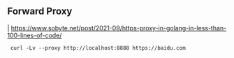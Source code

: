 ## Forward Proxy

| https://www.sobyte.net/post/2021-09/https-proxy-in-golang-in-less-than-100-lines-of-code/

```
 curl -Lv --proxy http://localhost:8888 https://baidu.com
```
